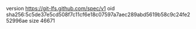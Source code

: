 version https://git-lfs.github.com/spec/v1
oid sha256:5c5de37e5cd508f7c11cf6e18c07597a7aec289abd5619b58c9c24fe252996ae
size 46671
